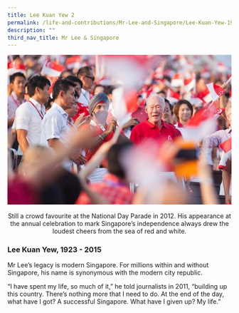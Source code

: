 ```yaml
---
title: Lee Kuan Yew 2
permalink: /life-and-contributions/Mr-Lee-and-Singapore/Lee-Kuan-Yew-1923-2015
description: ""
third_nav_title: Mr Lee & Singapore
---
```

![Alt text for image on Isomer site](/images/mr-lee-and-singapore/Lee%20Kuan%20Yew.jpg)
<center>Still a crowd favourite at the National Day Parade in 2012. His appearance at the annual celebration to mark Singapore’s independence always drew the loudest cheers from the sea of red and white.</center>

### Lee Kuan Yew, 1923 - 2015 ###

Mr Lee’s legacy is modern Singapore. For millions within and without Singapore, his name is synonymous with the modern city republic.


“I have spent my life, so much of it,” he told journalists in 2011, “building up this country. There’s nothing more that I need to do. At the end of the day, what have I got? A successful Singapore. What have I given up? My life.”